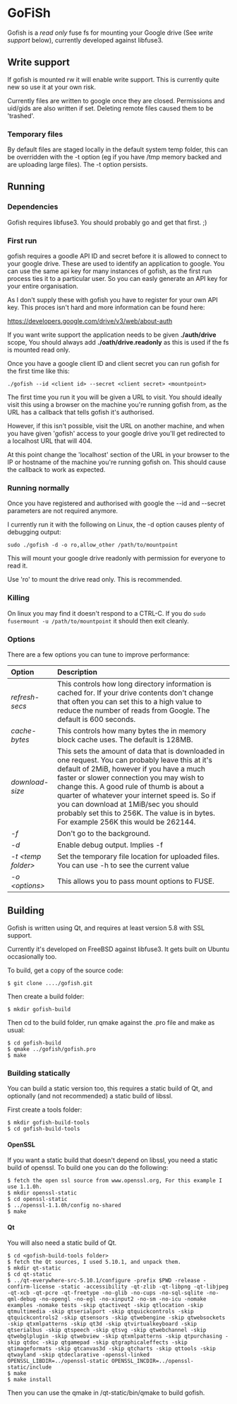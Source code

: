 # GoFiSh

Gofish is a *read only* fuse fs for mounting your Google drive (See *write support* below), currently developed against libfuse3.

## Write support

If gofish is mounted rw it will enable write support. This is currently quite new so use it at your own risk.

Currently files are written to google once they are closed. Permissions and uid/gids are also written if set. Deleting remote files caused them to be 'trashed'.

### Temporary files

By default files are staged locally in the default system temp folder, this can be overridden with the -t option (eg if you have /tmp memory backed and are uploading large files). The -t option persists.

## Running

### Dependencies

Gofish requires libfuse3. You should probably go and get that first. ;)

### First run

gofish requires a goodle API ID and secret before it is allowed to connect to your google drive. These are used to identify an application to google. You can use the same api key for many instances of gofish, as the first run process ties it to a particular user. So you can easly generate an API key for your entire organisation.

As I don't supply these with gofish you have to register for your own API key. This proces isn't hard and more information can be found here:

https://developers.google.com/drive/v3/web/about-auth

If you want write support the application needs to be given **./auth/drive** scope, You should always add **./oath/drive.readonly** as this is used if the fs is mounted read only.

Once you have a google client ID and client secret you can run gofish for the first time like this:

```
./gofish --id <client id> --secret <client secret> <mountpoint>
```

The first time you run it you will be given a URL to visit. You should ideally visit this using a browser on the machine you're running gofish from, as the URL has a callback that tells gofish it's authorised.

However, if this isn't possible, visit the URL on another machine, and when you have given 'gofish' access to your google drive you'll get redirected to a localhost URL that will 404.

At this point change the 'localhost' section of the URL in your browser to the IP or hostname of the machine you're running gofish on. This should cause the callback to work as expected.

### Running normally

Once you have registered and authorised with google the --id and --secret parameters are not required anymore.

I currently run it with the following on Linux, the -d option causes plenty of debugging output:

```
sudo ./gofish -d -o ro,allow_other /path/to/mountpoint
```

This will mount your google drive readonly with permission for everyone to read it.

Use 'ro' to mount the drive read only. This is recommended.


### Killing

On linux you may find it doesn't respond to a CTRL-C. If you do `sudo fusermount -u /path/to/mountpoint` it should then exit cleanly.

### Options

There are a few options you can tune to improve performance:

|Option|Description|
|:-----|:----------|
|_refresh-secs_|This controls how long directory information is cached for. If your drive contents don't change that often you can set this to a high value to reduce the number of reads from Google. The default is 600 seconds.|
|_cache-bytes_|This controls how many bytes the in memory block cache uses. The default is 128MB.|
|_download-size_|This sets the amount of data that is downloaded in one request. You can probably leave this at it's default of 2MiB, however if you have a much faster or slower connection you may wish to change this. A good rule of thumb is about a quarter of whatever your internet speed is. So if you can download at 1MiB/sec you should probably set this to 256K. The value is in bytes. For example 256K this would be 262144.|
|_-f_|Don't go to the background.|
|_-d_|Enable debug output. Implies -f|
|_-t &lt;temp folder&gt;_|Set the temporary file location for uploaded files. You can use -h to see the current value|
|_-o &lt;options&gt;_|This allows you to pass mount options to FUSE.|

## Building

Gofish is written using Qt, and requires at least version 5.8 with SSL support.

Currently it's developed on FreeBSD against libfuse3. It gets built on Ubuntu occasionally too.

To build, get a copy of the source code:

```
$ git clone ..../gofish.git
```

Then create a build folder:

```
$ mkdir gofish-build
```

Then cd to the build folder, run qmake against the .pro file and make as usual:

```
$ cd gofish-build
$ qmake ../gofish/gofish.pro
$ make
```

### Building statically

You can build a static version too, this requires a static build of Qt, and optionally (and not recommended) a static build of libssl.

First create a tools folder:

```
$ mkdir gofish-build-tools
$ cd gofish-build-tools
```

#### OpenSSL

If you want a static build that doesn't depend on libssl, you need a static build of openssl. To build one you can do the following:

```
$ fetch the open ssl source from www.openssl.org, For this example I use 1.1.0h.
$ mkdir openssl-static
$ cd openssl-static
$ ../openssl-1.1.0h/config no-shared
$ make
```

#### Qt

You will also need a static build of Qt.

```
$ cd <gofish-build-tools folder>
$ fetch the Qt sources, I used 5.10.1, and unpack them.
$ mkdir qt-static
$ cd qt-static
$ ../qt-everywhere-src-5.10.1/configure -prefix $PWD -release -confirm-license -static -accessibility -qt-zlib -qt-libpng -qt-libjpeg -qt-xcb -qt-pcre -qt-freetype -no-glib -no-cups -no-sql-sqlite -no-qml-debug -no-opengl -no-egl -no-xinput2 -no-sm -no-icu -nomake examples -nomake tests -skip qtactiveqt -skip qtlocation -skip qtmultimedia -skip qtserialport -skip qtquickcontrols -skip qtquickcontrols2 -skip qtsensors -skip qtwebengine -skip qtwebsockets -skip qtxmlpatterns -skip qt3d -skip qtvirtualkeyboard -skip qtserialbus -skip qtspeech -skip qtsvg -skip qtwebchannel -skip qtwebglplugin -skip qtwebview -skip qtxmlpatterns -skip qtpurchasing -skip qtdoc -skip qtgamepad -skip qtgraphicaleffects -skip qtimageformats -skip qtcanvas3d -skip qtcharts -skip qttools -skip qtwayland -skip qtdeclarative -openssl-linked OPENSSL_LIBDIR=../openssl-static OPENSSL_INCDIR=../openssl-static/include
$ make
$ make install
```

Then you can use the qmake in <gofish-build-tools>/qt-static/bin/qmake to build gofish.
